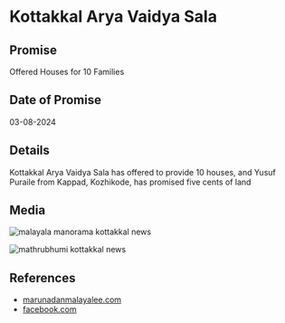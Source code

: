 # Kottakkal Arya Vaidya Sala

## Promise

Offered Houses for 10 Families

## Date of Promise

03-08-2024

## Details

Kottakkal Arya Vaidya Sala has offered to provide 10 houses, and Yusuf Puraile from Kappad, Kozhikode, has promised five cents of land

## Media

![malayala manorama kottakkal news](https://web.archive.org/web/20240810052844if_/https://scontent.fcok4-1.fna.fbcdn.net/v/t39.30808-6/453599605_804717395110166_6354361361060840729_n.jpg?_nc_cat=104&ccb=1-7&_nc_sid=833d8c&_nc_ohc=6F-fuhigf54Q7kNvgEsjE8s&_nc_ht=scontent.fcok4-1.fna&oh=00_AYAoY4fTXii3sudBn03WuVlTqoq4TsIDhWhuIowQpPDy7g&oe=66BCBE68)

![mathrubhumi kottakkal news](https://web.archive.org/web/20240810052855if_/https://scontent.fcok4-1.fna.fbcdn.net/v/t39.30808-6/453533059_804717425110163_7740735828044223915_n.jpg?_nc_cat=105&ccb=1-7&_nc_sid=833d8c&_nc_ohc=-VzTPZOHEyIQ7kNvgF2eFH0&_nc_ht=scontent.fcok4-1.fna&oh=00_AYDWK-KFKFk96DGYvVuHrLL-xPpr6_7RQKl6IfKc85Ba_g&oe=66BCB0FB)

## References

- [marunadanmalayalee.com](https://marunadanmalayalee.com/recommended/mundakai-8/)
- [facebook.com](https://www.facebook.com/AVSKottakkalOfficial/posts/pfbid02iUDEo6doUAmn2Kqd2i6eZ3jn69xVgp7jw8nQgQa8YenimrZX9PJcDygzJAVqoh15l)
